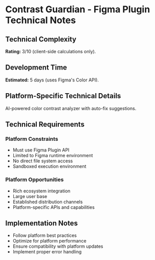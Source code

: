 # Contrast Guardian - Figma Plugin Technical Notes

## Technical Complexity
**Rating:** 3/10 (client-side calculations only).

## Development Time
**Estimated:** 5 days (uses Figma's Color API).

## Platform-Specific Technical Details
AI-powered color contrast analyzer with auto-fix suggestions.

## Technical Requirements

### Platform Constraints
- Must use Figma Plugin API
- Limited to Figma runtime environment
- No direct file system access
- Sandboxed execution environment

### Platform Opportunities
- Rich ecosystem integration
- Large user base
- Established distribution channels
- Platform-specific APIs and capabilities

## Implementation Notes
- Follow platform best practices
- Optimize for platform performance
- Ensure compatibility with platform updates
- Implement proper error handling
